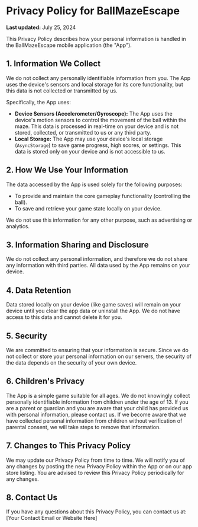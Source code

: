 # Privacy Policy for BallMazeEscape

**Last updated:** July 25, 2024

This Privacy Policy describes how your personal information is handled in the BallMazeEscape mobile application (the "App").

## 1. Information We Collect

We do not collect any personally identifiable information from you. The App uses the device's sensors and local storage for its core functionality, but this data is not collected or transmitted by us.

Specifically, the App uses:

*   **Device Sensors (Accelerometer/Gyroscope):** The App uses the device's motion sensors to control the movement of the ball within the maze. This data is processed in real-time on your device and is not stored, collected, or transmitted to us or any third party.
*   **Local Storage:** The App may use your device's local storage (`AsyncStorage`) to save game progress, high scores, or settings. This data is stored only on your device and is not accessible to us.

## 2. How We Use Your Information

The data accessed by the App is used solely for the following purposes:

*   To provide and maintain the core gameplay functionality (controlling the ball).
*   To save and retrieve your game state locally on your device.

We do not use this information for any other purpose, such as advertising or analytics.

## 3. Information Sharing and Disclosure

We do not collect any personal information, and therefore we do not share any information with third parties. All data used by the App remains on your device.

## 4. Data Retention

Data stored locally on your device (like game saves) will remain on your device until you clear the app data or uninstall the App. We do not have access to this data and cannot delete it for you.

## 5. Security

We are committed to ensuring that your information is secure. Since we do not collect or store your personal information on our servers, the security of the data depends on the security of your own device.

## 6. Children's Privacy

The App is a simple game suitable for all ages. We do not knowingly collect personally identifiable information from children under the age of 13. If you are a parent or guardian and you are aware that your child has provided us with personal information, please contact us. If we become aware that we have collected personal information from children without verification of parental consent, we will take steps to remove that information.

## 7. Changes to This Privacy Policy

We may update our Privacy Policy from time to time. We will notify you of any changes by posting the new Privacy Policy within the App or on our app store listing. You are advised to review this Privacy Policy periodically for any changes.

## 8. Contact Us

If you have any questions about this Privacy Policy, you can contact us at: [Your Contact Email or Website Here] 